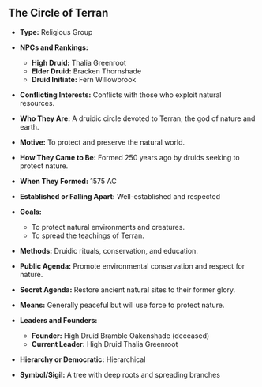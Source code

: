 ## The Circle of Terran

- **Type:** Religious Group

- **NPCs and Rankings:**
    - **High Druid:** Thalia Greenroot
    - **Elder Druid:** Bracken Thornshade
    - **Druid Initiate:** Fern Willowbrook

- **Conflicting Interests:** Conflicts with those who exploit natural resources.

- **Who They Are:** A druidic circle devoted to Terran, the god of nature and earth.

- **Motive:** To protect and preserve the natural world.

- **How They Came to Be:** Formed 250 years ago by druids seeking to protect nature.

- **When They Formed:** 1575 AC

- **Established or Falling Apart:** Well-established and respected

- **Goals:**
    - To protect natural environments and creatures.
    - To spread the teachings of Terran.

- **Methods:** Druidic rituals, conservation, and education.

- **Public Agenda:** Promote environmental conservation and respect for nature.

- **Secret Agenda:** Restore ancient natural sites to their former glory.

- **Means:** Generally peaceful but will use force to protect nature.

- **Leaders and Founders:**
    - **Founder:** High Druid Bramble Oakenshade (deceased)
    - **Current Leader:** High Druid Thalia Greenroot

- **Hierarchy or Democratic:** Hierarchical

- **Symbol/Sigil:** A tree with deep roots and spreading branches